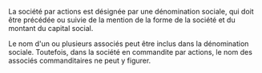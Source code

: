 La société par actions est désignée par une dénomination sociale, qui doit être précédée ou suivie de la mention de la forme de la société et du montant du capital social.

Le nom d'un ou plusieurs associés peut être inclus dans la dénomination sociale. Toutefois, dans la société en commandite par actions, le nom des associés commanditaires ne peut y figurer.

